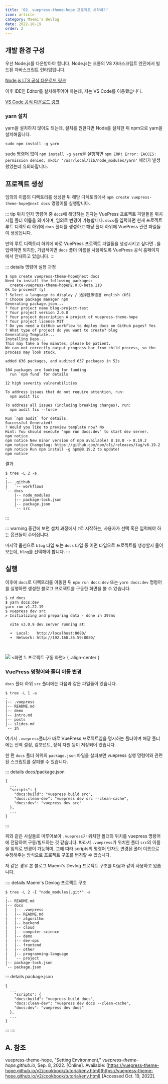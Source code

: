 ```yaml
---
title: '02. vuepress-theme-hope 프로젝트 시작하기'
icon: article
category: Maemi's Devlog
date: 2022-10-19
order: 2
---
```


## 개발 환경 구성
우선 Node.js를 다운받아야 합니다. Node.js는 크롬의 V8 자바스크립트 엔진에서 빌드된 자바스크립트 런타임입니다.

[Node.js LTS 공식 다운로드 링크](https://nodejs.org/en/)

이후 IDE인 Editor를 설치해주어야 하는데, 저는 VS Code를 이용했습니다.

[VS Code 공식 다운로드 링크](https://code.visualstudio.com/)

### yarn 설치
yarn을 설치하지 않아도 되는데, 설치를 원한다면 Node를 설치한 뒤 npm으로 yarn을 설치해줍니다.

```:no-line-numbers
sudo npm install -g yarn
```

sudo 명령어 없이 `npm install -g yarn`을 실행하면 `npm ERR! Error: EACCES: permission denied, mkdir '/usr/local/lib/node_modules/yarn'` 에러가 발생했었는데 유의바랍니다.

## 프로젝트 생성
임의의 이름의 디렉토리를 생성한 뒤 해당 디렉토리에서 `npm create vuepress-theme-hope@next docs` 명령어를 실행합니다.

::: tip 위치 인자
명령어 중 `docs`에 해당하는 인자는 VuePress 프로젝트 파일들을 위치시킬 폴더 이름을 의미하며, 임의로 변경이 가능합니다. `docs`를 입력하면 현재 프로젝트 루트 디렉토리 하위에 `docs` 폴더를 생성하고 해당 폴더 하위에 VuePress 관련 파일들이 생성됩니다.

만약 루트 디렉토리 하위에 바로 VuePress 프로젝트 파일들을 생성시키고 싶다면 `.`을 입력하면 되지만, 가급적이면 `docs` 폴더 이름을 사용하도록 VuePress 공식 홈페이지에서 안내하고 있습니다.
:::

::: details 명령어 실행 과정
```sh:no-line-numbers
$ npm create vuepress-theme-hope@next docs
Need to install the following packages:
  create-vuepress-theme-hope@2.0.0-beta.110
Ok to proceed? (y)
? Select a language to display / 选择显示语言 english (US)
? Choose package manager npm
Generating package.json...
? Your project name blog-project-test
? Your project version 2.0.0
? Your project description A project of vuepress-theme-hope
? Your project license MIT
? Do you need a GitHub workflow to deploy docs on GitHub pages? Yes
? What type of project do you want to create? blog
Generating Template...
Installing Deps...
This may take a few minutes, please be patient.
We can not correctly output progress bar from child process, so the process may look stuck.

added 636 packages, and audited 637 packages in 52s

104 packages are looking for funding
  run `npm fund` for details

12 high severity vulnerabilities

To address issues that do not require attention, run:
  npm audit fix

To address all issues (including breaking changes), run:
  npm audit fix --force

Run `npm audit` for details.
Successful Generated!
? Would you like to preview template now? No
Hint: You should execute "npm run docs:dev" to start dev server.
npm notice
npm notice New minor version of npm available! 8.18.0 -> 8.19.2
npm notice Changelog: https://github.com/npm/cli/releases/tag/v8.19.2
npm notice Run npm install -g npm@8.19.2 to update!
npm notice
```

결과
```:no-line-numbers
$ tree -L 2 -a
.
|-- .github
|   `-- workflows
`-- docs
    |-- node_modules
    |-- package-lock.json
    |-- package.json
    `-- src
```
:::

::: warning
중간에 보면 설치 과정에서 `?`로 시작하는, 사용자가 선택 혹은 입력해야 하는 옵션들이 주어집니다.

마지막 옵션으로 `blog` 타입 또는 `docs` 타입 중 어떤 타입으로 프로젝트를 생성할지 물어보는데, `blog`를 선택해야 합니다.
:::

## 실행
이후에 `docs`로 디렉토리를 이동한 뒤 `npm run docs:dev` 또는 `yarn docs:dev` 명령어를 실행하면 생성한 블로그 프로젝트를 구동한 화면을 볼 수 있습니다.

```:no-line-numbers
$ cd docs
$ yarn docs:dev
yarn run v1.22.19
$ vuepress dev src
✔ Initializing and preparing data - done in 397ms

  vite v3.0.9 dev server running at:

  ➜  Local:   http://localhost:8080/
  ➜  Network: http://192.168.35.59:8080/
```

<br>

![](https://drive.google.com/uc?export=view&id=1uy8Ss0ot6WBT97s2q99Os2vy1gAx2W5C)
&lt;화면 1. 프로젝트 구동 화면&gt;
{ .align-center }

### VuePress 명령어와 폴더 이름 변경
`docs` 폴더 하위 `src` 폴더에는 다음과 같은 파일들이 있습니다.

```:no-line-numbers
$ tree -L 1 -a
.
|-- .vuepress
|-- README.md
|-- demo
|-- intro.md
|-- posts
|-- slides.md
`-- zh
```

여기서 `.vuepress`폴더가 바로 VuePress 프로젝트임을 명시하는 폴더이며 해당 폴더에는 전역 설정, 컴포넌트, 정적 자원 등이 저장되어 있습니다.

한 편 `docs` 폴더 하위의 `package.json` 파일을 살펴보면 vuepress 실행 명령어와 관련된 스크립트를 살펴볼 수 있습니다.

::: details docs/package.json
```json:no-line-numbers
{
  ...
  "scripts": {
    "docs:build": "vuepress build src",
    "docs:clean-dev": "vuepress dev src --clean-cache",
    "docs:dev": "vuepress dev src"
  },
  ...
}
```
:::

위와 같은 사실들로 미루어보아 `.vuepress`가 위치한 폴더의 위치를 vuepress 명령어에 전달하여 구동/빌드하는 것 같습니다. 따라서 `.vuepress`가 위치한 폴더 `src`의 이름을 임의로 변경이 가능하며, 그에 따라 scripts의 명령어 인자도 변경된 폴더 이름으로 수정해주는 방식으로 프로젝트 구조를 변경할 수 있습니다.

저 같은 경우 본 블로그 Maemi's Devlog 프로젝트 구조를 다음과 같이 사용하고 있습니다.

:::: details Maemi's Devlog 프로젝트 구조
```:no-line-numbers
$ tree -L 2 -I "node_modules|.git*" -a
.
|-- README.md
|-- docs
|   |-- .vuepress
|   |-- README.md
|   |-- algorithm
|   |-- backend
|   |-- cloud
|   |-- computer-science
|   |-- demo
|   |-- dev-ops
|   |-- frontend
|   |-- other
|   |-- programming-language
|   `-- project
|-- package-lock.json
`-- package.json
```

::: details package.json
```json:no-line-numbers
{
  ...
    "scripts": {
    "docs:build": "vuepress build docs",
    "docs:clean-dev": "vuepress dev docs --clean-cache",
    "docs:dev": "vuepress dev docs"
  },
  ...
}
```
:::
::::

## A. 참조
vuepress-theme-hope, "Setting Environment," *vuepress-theme-hope.github.io*, Sep. 8, 2022. [Online]. Available: [https://vuepress-theme-hope.github.io/v2/cookbook/tutorial/env.html](https://vuepress-theme-hope.github.io/v2/cookbook/tutorial/env.html) [Accessed Oct. 19, 2022].

<script setup lang="ts">
import DetailsOpen from "@DetailsOpen";
</script>

<DetailsOpen/>

